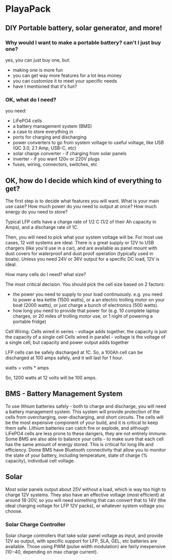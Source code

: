 # PlayaPack
## DIY Portable battery, solar generator, and more! 

### Why would I want to make a portable battery? can't I just buy one?

yes, you can just buy one, but:
- making one is more fun
- you can get way more features for a lot less money
- you can customize it to meet your specific needs
- have I mentioned that it's fun?

### OK, what do I need?

you need:
- LiFePO4 cells
- a battery management system (BMS)
- a case to store everything in
- ports for charging and discharging
- power converters to go from system voltage to useful voltage, like USB (QC 3.0, 2.1 Amp, USB-C, etc)
- solar charge converter - if charging from solar panels
- inverter - if you want 120v or 220V plugs
- fuses, wiring, connectors, switches, etc

## OK, how do I decide which kind of everything to get?

The first step is to decide what features you will want. What is your main use case? How much power do you need to output at once? How much energy do you need to store?

Typical LFP cells have a charge rate of 1/2 C (1/2 of their Ah capacity in Amps), and a discharge rate of 1C.

Then, you will need to pick what your system voltage will be. For most use cases, 12 volt systems are ideal. There is a great supply or 12V to USB chargers (like you'd use in a car), and are available as panel mount with dust covers for waterproof and dust proof operation (typically used in boats). Unless you need 24V or 36V output for a specific DC load, 12V is ideal. 

How many cells do I need? what size?

The most critical decision. You should pick the cell size based on 2 factors:
- the power you need to supply to your load continuously. e.g. you need to power a tea kettle (1500 watts), or a an electric trolling motor on your boat (2000 watts), or just charge a bunch of electronics (500 watts).
- how long you need to provide that power for (e.g. 10 complete laptop charges, or 20 miles of trolling motor use, or 1 night of powering a portable fridge)

Cell Wiring:
Cells wired in series - voltage adds together, the capacity is just the capacity of a single cell
Cells wired in parallel - voltage is the voltage of a single cell, but capacity and power output adds together 

LFP cells can be safely discharged at 1C. So, a 100Ah cell can be discharged at 100 amps safely, and it will last for 1 hour.

watts = volts * amps 

So, 1200 watts at 12 volts will be 100 amps. 

## BMS - Battery Management System 

To use lithium batteries safely - both to charge and discharge, you will need a battery management system. This system will provide protection of the cells from overcharging, over-discharging, and short circuits. The cells will be the most expensive component of your build, and it is critical to keep them safe. Lithium batteries can catch fire or explode, and although LiFePO4 cells are less prone to these dangers, they are not entirely immune. Some BMS are also able to balance your cells - to make sure that each cell has the same amount of energy stored. This is critical for long life and efficiency. Dome BMS have Bluetooth connectivity that allow you to monitor the state of your battery, including temperature, state of charge (% capacity), individual cell voltage. 

## Solar

Most solar panels output about 25V without a load, which is way too high to charge 12V systems. They also have an effective voltage (most efficient) at around 18-20V, so you will need something that can convert that to 14V (the ideal charging voltage for LFP 12V packs), or whatever system voltage you choose. 

### Solar Charge Controller 

Solar charge controllers that take solar panel voltage as input, and provide 12V as output, with specific support for LFP, SLA, GEL, etc batteries are available. Those using PWM (pulse width modulation) are fairly inexpensive ($10-$40, depending on max charge current). 

